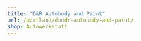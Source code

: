 ```yaml
---
title: "D&R Autobody and Paint"
url: /portland/dundr-autobody-and-paint/
shop: Autowerkstatt
---
```

